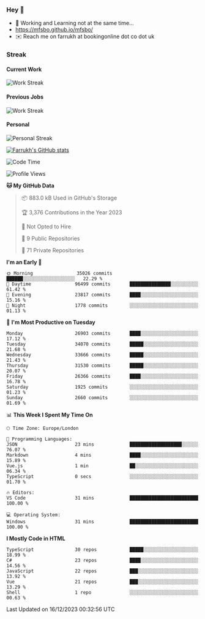 ### Hey 👋

- 🏃 Working and Learning not at the same time...
- https://mfsbo.github.io/mfsbo/
- ✉️ Reach me on farrukh at bookingonline dot co dot uk

### Streak
#### Current Work
![Work Streak](https://streak-stats.demolab.com/?user=mfsbo)
#### Previous Jobs
![Work Streak](https://streak-stats.demolab.com/?user=farrukhcw)
#### Personal
![Personal Streak](https://streak-stats.demolab.com/?user=farrukhsubhani)

[![Farrukh's GitHub stats](https://github-readme-stats.vercel.app/api?username=mfsbo&hide=stars&count_private=true)](https://github.com/mfsbo/)

<!--START_SECTION:waka-->
![Code Time](http://img.shields.io/badge/Code%20Time-576%20hrs%207%20mins-blue)

![Profile Views](http://img.shields.io/badge/Profile%20Views-0-blue)

**🐱 My GitHub Data** 

> 📦 883.0 kB Used in GitHub's Storage 
 > 
> 🏆 3,376 Contributions in the Year 2023
 > 
> 🚫 Not Opted to Hire
 > 
> 📜 9 Public Repositories 
 > 
> 🔑 71 Private Repositories 
 > 
**I'm an Early 🐤** 

```text
🌞 Morning                35026 commits       ██████░░░░░░░░░░░░░░░░░░░   22.29 % 
🌆 Daytime                96499 commits       ███████████████░░░░░░░░░░   61.42 % 
🌃 Evening                23817 commits       ████░░░░░░░░░░░░░░░░░░░░░   15.16 % 
🌙 Night                  1778 commits        ░░░░░░░░░░░░░░░░░░░░░░░░░   01.13 % 
```
📅 **I'm Most Productive on Tuesday** 

```text
Monday                   26903 commits       ████░░░░░░░░░░░░░░░░░░░░░   17.12 % 
Tuesday                  34070 commits       █████░░░░░░░░░░░░░░░░░░░░   21.68 % 
Wednesday                33666 commits       █████░░░░░░░░░░░░░░░░░░░░   21.43 % 
Thursday                 31530 commits       █████░░░░░░░░░░░░░░░░░░░░   20.07 % 
Friday                   26366 commits       ████░░░░░░░░░░░░░░░░░░░░░   16.78 % 
Saturday                 1925 commits        ░░░░░░░░░░░░░░░░░░░░░░░░░   01.23 % 
Sunday                   2660 commits        ░░░░░░░░░░░░░░░░░░░░░░░░░   01.69 % 
```


📊 **This Week I Spent My Time On** 

```text
🕑︎ Time Zone: Europe/London

💬 Programming Languages: 
JSON                     23 mins             ███████████████████░░░░░░   76.07 % 
Markdown                 4 mins              ████░░░░░░░░░░░░░░░░░░░░░   15.89 % 
Vue.js                   1 min               ██░░░░░░░░░░░░░░░░░░░░░░░   06.34 % 
TypeScript               0 secs              ░░░░░░░░░░░░░░░░░░░░░░░░░   01.70 % 

🔥 Editors: 
VS Code                  31 mins             █████████████████████████   100.00 % 

💻 Operating System: 
Windows                  31 mins             █████████████████████████   100.00 % 
```

**I Mostly Code in HTML** 

```text
TypeScript               30 repos            █████░░░░░░░░░░░░░░░░░░░░   18.99 % 
C#                       23 repos            ████░░░░░░░░░░░░░░░░░░░░░   14.56 % 
JavaScript               22 repos            ███░░░░░░░░░░░░░░░░░░░░░░   13.92 % 
Vue                      21 repos            ███░░░░░░░░░░░░░░░░░░░░░░   13.29 % 
Shell                    1 repo              ░░░░░░░░░░░░░░░░░░░░░░░░░   00.63 % 
```




 Last Updated on 16/12/2023 00:32:56 UTC
<!--END_SECTION:waka-->
<!--
**mfsbo/mfsbo** is a ✨ _special_ ✨ repository because its `README.md` (this file) appears on your GitHub profile.

Here are some ideas to get you started:

- 🔭 I’m currently working on ...
- 🌱 I’m currently learning ...
- 👯 I’m looking to collaborate on ...
- 🤔 I’m looking for help with ...
- 💬 Ask me about ...
- 📫 How to reach me: ...
- 😄 Pronouns: ...
- ⚡ Fun fact: ...
-->

